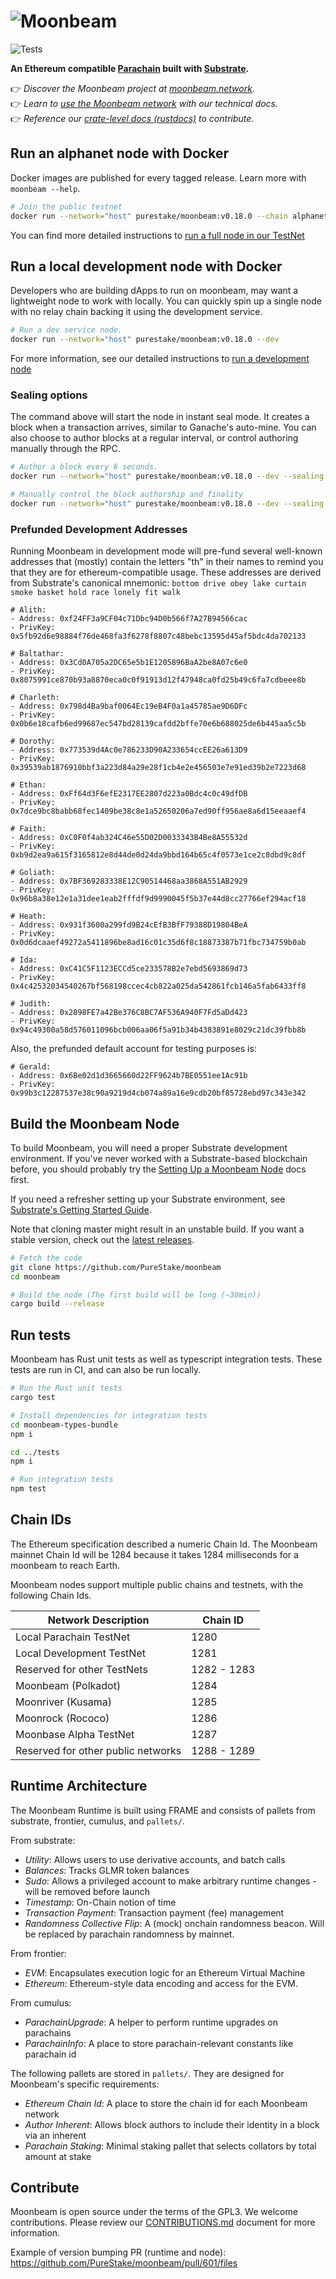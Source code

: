 # ![Moonbeam](media/moonbeam-cover.jpg)

![Tests](https://github.com/PureStake/moonbeam/workflows/Release/badge.svg)

**An Ethereum compatible [Parachain](https://polkadot.network/technology/) built with [Substrate](https://substrate.dev).**

👉 _Discover the Moonbeam project at [moonbeam.network](https://moonbeam.network)._<br>
👉 _Learn to [use the Moonbeam network](https://docs.moonbeam.network/) with our technical docs._<br>
👉 _Reference our [crate-level docs (rustdocs)](https://purestake.github.io/moonbeam) to contribute._

## Run an alphanet node with Docker

Docker images are published for every tagged release. Learn more with `moonbeam --help`.

```bash
# Join the public testnet
docker run --network="host" purestake/moonbeam:v0.18.0 --chain alphanet
```

You can find more detailed instructions to [run a full node in our TestNet](https://docs.moonbeam.network/node-operators/networks/full-node/)

## Run a local development node with Docker

Developers who are building dApps to run on moonbeam, may want a lightweight node to work with
locally. You can quickly spin up a single node with no relay chain backing it using the development
service.

```bash
# Run a dev service node.
docker run --network="host" purestake/moonbeam:v0.18.0 --dev
```

For more information, see our detailed instructions to [run a development node](https://docs.moonbeam.network/getting-started/local-node/setting-up-a-node/)

### Sealing options

The command above will start the node in instant seal mode. It creates a block when a transaction arrives, similar to Ganache's auto-mine. You can also choose to author blocks at a regular interval, or control authoring manually through the RPC.

```bash
# Author a block every 6 seconds.
docker run --network="host" purestake/moonbeam:v0.18.0 --dev --sealing 6000

# Manually control the block authorship and finality
docker run --network="host" purestake/moonbeam:v0.18.0 --dev --sealing manual
```

### Prefunded Development Addresses

Running Moonbeam in development mode will pre-fund several well-known addresses that (mostly) contain the letters "th" in their names to remind you that they are for ethereum-compatible usage. These addresses are derived from
Substrate's canonical mnemonic: `bottom drive obey lake curtain smoke basket hold race lonely fit walk`

```
# Alith:
- Address: 0xf24FF3a9CF04c71Dbc94D0b566f7A27B94566cac
- PrivKey: 0x5fb92d6e98884f76de468fa3f6278f8807c48bebc13595d45af5bdc4da702133

# Baltathar:
- Address: 0x3Cd0A705a2DC65e5b1E1205896BaA2be8A07c6e0
- PrivKey: 0x8075991ce870b93a8870eca0c0f91913d12f47948ca0fd25b49c6fa7cdbeee8b

# Charleth:
- Address: 0x798d4Ba9baf0064Ec19eB4F0a1a45785ae9D6DFc
- PrivKey: 0x0b6e18cafb6ed99687ec547bd28139cafdd2bffe70e6b688025de6b445aa5c5b

# Dorothy:
- Address: 0x773539d4Ac0e786233D90A233654ccEE26a613D9
- PrivKey: 0x39539ab1876910bbf3a223d84a29e28f1cb4e2e456503e7e91ed39b2e7223d68

# Ethan:
- Address: 0xFf64d3F6efE2317EE2807d223a0Bdc4c0c49dfDB
- PrivKey: 0x7dce9bc8babb68fec1409be38c8e1a52650206a7ed90ff956ae8a6d15eeaaef4

# Faith:
- Address: 0xC0F0f4ab324C46e55D02D0033343B4Be8A55532d
- PrivKey: 0xb9d2ea9a615f3165812e8d44de0d24da9bbd164b65c4f0573e1ce2c8dbd9c8df

# Goliath:
- Address: 0x7BF369283338E12C90514468aa3868A551AB2929
- PrivKey: 0x96b8a38e12e1a31dee1eab2fffdf9d9990045f5b37e44d8cc27766ef294acf18

# Heath:
- Address: 0x931f3600a299fd9B24cEfB3BfF79388D19804BeA
- PrivKey: 0x0d6dcaaef49272a5411896be8ad16c01c35d6f8c18873387b71fbc734759b0ab

# Ida:
- Address: 0xC41C5F1123ECCd5ce233578B2e7ebd5693869d73
- PrivKey: 0x4c42532034540267bf568198ccec4cb822a025da542861fcb146a5fab6433ff8

# Judith:
- Address: 0x2898FE7a42Be376C8BC7AF536A940F7Fd5aDd423
- PrivKey: 0x94c49300a58d576011096bcb006aa06f5a91b34b4383891e8029c21dc39fbb8b
```

Also, the prefunded default account for testing purposes is:

```
# Gerald:
- Address: 0x6Be02d1d3665660d22FF9624b7BE0551ee1Ac91b
- PrivKey: 0x99b3c12287537e38c90a9219d4cb074a89a16e9cdb20bf85728ebd97c343e342
```

## Build the Moonbeam Node

To build Moonbeam, you will need a proper Substrate development environment. If you've never worked with a Substrate-based blockchain before, you should probably try the [Setting Up a Moonbeam Node](https://docs.moonbeam.network/getting-started/local-node/setting-up-a-node/) docs first.

If you need a refresher setting up your Substrate environment, see [Substrate's Getting Started Guide](https://substrate.dev/docs/en/knowledgebase/getting-started/).

Note that cloning master might result in an unstable build. If you want a stable version, check out the [latest releases](https://github.com/PureStake/moonbeam/releases).

```bash
# Fetch the code
git clone https://github.com/PureStake/moonbeam
cd moonbeam

# Build the node (The first build will be long (~30min))
cargo build --release
```

## Run tests

Moonbeam has Rust unit tests as well as typescript integration tests. These tests are run in CI, and can also be run locally.

```bash
# Run the Rust unit tests
cargo test
```

```bash
# Install dependencies for integration tests
cd moonbeam-types-bundle
npm i

cd ../tests
npm i

# Run integration tests
npm test
```

## Chain IDs

The Ethereum specification described a numeric Chain Id. The Moonbeam mainnet Chain Id will be 1284
because it takes 1284 milliseconds for a moonbeam to reach Earth.

Moonbeam nodes support multiple public chains and testnets, with the following Chain Ids.

| Network Description                | Chain ID    |
| ---------------------------------- | ----------- |
| Local Parachain TestNet            | 1280        |
| Local Development TestNet          | 1281        |
| Reserved for other TestNets        | 1282 - 1283 |
| Moonbeam (Polkadot)                | 1284        |
| Moonriver (Kusama)                 | 1285        |
| Moonrock (Rococo)                  | 1286        |
| Moonbase Alpha TestNet             | 1287        |
| Reserved for other public networks | 1288 - 1289 |

## Runtime Architecture

The Moonbeam Runtime is built using FRAME and consists of pallets from substrate, frontier, cumulus, and `pallets/`.

From substrate:

- _Utility_: Allows users to use derivative accounts, and batch calls
- _Balances_: Tracks GLMR token balances
- _Sudo_: Allows a privileged account to make arbitrary runtime changes - will be removed before
  launch
- _Timestamp_: On-Chain notion of time
- _Transaction Payment_: Transaction payment (fee) management
- _Randomness Collective Flip_: A (mock) onchain randomness beacon. Will be replaced by parachain
  randomness by mainnet.

From frontier:

- _EVM_: Encapsulates execution logic for an Ethereum Virtual Machine
- _Ethereum_: Ethereum-style data encoding and access for the EVM.

From cumulus:

- _ParachainUpgrade_: A helper to perform runtime upgrades on parachains
- _ParachainInfo_: A place to store parachain-relevant constants like parachain id

The following pallets are stored in `pallets/`. They are designed for Moonbeam's specific requirements:

- _Ethereum Chain Id_: A place to store the chain id for each Moonbeam network
- _Author Inherent_: Allows block authors to include their identity in a block via an inherent
- _Parachain Staking_: Minimal staking pallet that selects collators by total amount at stake

## Contribute

Moonbeam is open source under the terms of the GPL3. We welcome contributions. Please review our
[CONTRIBUTIONS.md](CONTRIBUTIONS.md) document for more information.

Example of version bumping PR (runtime and node): https://github.com/PureStake/moonbeam/pull/601/files
